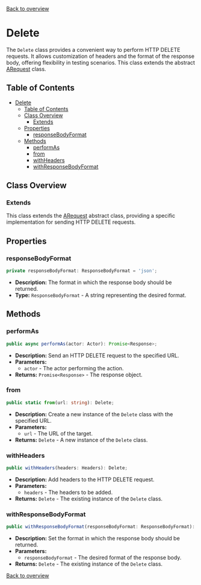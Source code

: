 [Back to overview]()

# Delete

The `Delete` class provides a convenient way to perform HTTP DELETE requests. It allows customization of headers and the format of the response body, offering flexibility in testing scenarios. This class extends the abstract [ARequest](a_request.md) class. 

## Table of Contents

- [Delete](#delete)
  - [Table of Contents](#table-of-contents)
  - [Class Overview](#class-overview)
    - [Extends](#extends)
  - [Properties](#properties)
    - [responseBodyFormat](#responsebodyformat)
  - [Methods](#methods)
    - [performAs](#performas)
    - [from](#from)
    - [withHeaders](#withheaders)
    - [withResponseBodyFormat](#withresponsebodyformat)

## Class Overview

### Extends

This class extends the [ARequest](a_request.md) abstract class, providing a specific implementation for sending HTTP DELETE requests.

## Properties

### responseBodyFormat

```typescript
private responseBodyFormat: ResponseBodyFormat = 'json';
```

- **Description:** The format in which the response body should be returned.
- **Type:** `ResponseBodyFormat` - A string representing the desired format.

## Methods

### performAs

```typescript
public async performAs(actor: Actor): Promise<Response>;
```

- **Description:** Send an HTTP DELETE request to the specified URL.
- **Parameters:**
  - `actor` - The actor performing the action.
- **Returns:** `Promise<Response>` - The response object.

### from

```typescript
public static from(url: string): Delete;
```

- **Description:** Create a new instance of the `Delete` class with the specified URL.
- **Parameters:**
  - `url` - The URL of the target.
- **Returns:** `Delete` - A new instance of the `Delete` class.

### withHeaders

```typescript
public withHeaders(headers: Headers): Delete;
```

- **Description:** Add headers to the HTTP DELETE request.
- **Parameters:**
  - `headers` - The headers to be added.
- **Returns:** `Delete` - The existing instance of the `Delete` class.

### withResponseBodyFormat

```typescript
public withResponseBodyFormat(responseBodyFormat: ResponseBodyFormat): Delete;
```

- **Description:** Set the format in which the response body should be returned.
- **Parameters:**
  - `responseBodyFormat` - The desired format of the response body.
- **Returns:** `Delete` - The existing instance of the `Delete` class.

[Back to overview]()